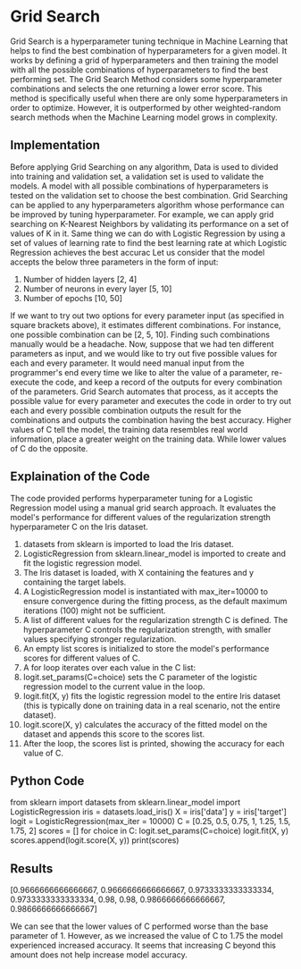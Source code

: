 # Grid Search

Grid Search is a hyperparameter tuning technique in Machine Learning that helps to find the best combination of hyperparameters for a given model. It works by defining a grid of hyperparameters and then training the model with all the possible combinations of hyperparameters to find the best performing set.
The Grid Search Method considers some hyperparameter combinations and selects the one returning a lower error score. This method is specifically useful when there are only some hyperparameters in order to optimize. However, it is outperformed by other weighted-random search methods when the Machine Learning model grows in complexity.

## Implementation

Before applying Grid Searching on any algorithm, Data is used to divided into training and validation set, a validation set is used to validate the models. A model with all possible combinations of hyperparameters is tested on the validation set to choose the best combination.
Grid Searching can be applied to any hyperparameters algorithm whose performance can be improved by tuning hyperparameter. For example, we can apply grid searching on K-Nearest Neighbors by validating its performance on a set of values of K in it. Same thing we can do with Logistic Regression by using a set of values of learning rate to find the best learning rate at which Logistic Regression achieves the best accurac
Let us consider that the model accepts the below three parameters in the form of input:
1. Number of hidden layers [2, 4]
2. Number of neurons in every layer [5, 10]
3. Number of epochs [10, 50]

If we want to try out two options for every parameter input (as specified in square brackets above), it estimates different combinations. For instance, one possible combination can be [2, 5, 10]. Finding such combinations manually would be a headache.
Now, suppose that we had ten different parameters as input, and we would like to try out five possible values for each and every parameter. It would need manual input from the programmer's end every time we like to alter the value of a parameter, re-execute the code, and keep a record of the outputs for every combination of the parameters.
Grid Search automates that process, as it accepts the possible value for every parameter and executes the code in order to try out each and every possible combination outputs the result for the combinations and outputs the combination having the best accuracy.
Higher values of C tell the model, the training data resembles real world information, place a greater weight on the training data. While lower values of C do the opposite.

## Explaination of the Code 

The code provided performs hyperparameter tuning for a Logistic Regression model using a manual grid search approach. It evaluates the model's performance for different values of the regularization strength hyperparameter C on the Iris dataset.
1. datasets from sklearn is imported to load the Iris dataset.
2. LogisticRegression from sklearn.linear_model is imported to create and fit the logistic regression model.
3. The Iris dataset is loaded, with X containing the features and y containing the target labels.
4. A LogisticRegression model is instantiated with max_iter=10000 to ensure convergence during the fitting process, as the default maximum iterations (100) might not be sufficient.
5. A list of different values for the regularization strength C is defined. The hyperparameter C controls the regularization strength, with smaller values specifying stronger regularization.
6. An empty list scores is initialized to store the model's performance scores for different values of C.
7. A for loop iterates over each value in the C list:
8. logit.set_params(C=choice) sets the C parameter of the logistic regression model to the current value in the loop.
9. logit.fit(X, y) fits the logistic regression model to the entire Iris dataset (this is typically done on training data in a real scenario, not the entire dataset).
10. logit.score(X, y) calculates the accuracy of the fitted model on the dataset and appends this score to the scores list.
11. After the loop, the scores list is printed, showing the accuracy for each value of C.

## Python Code

from sklearn import datasets
from sklearn.linear_model import LogisticRegression
iris = datasets.load_iris()
X = iris['data']
y = iris['target']
logit = LogisticRegression(max_iter = 10000)
C = [0.25, 0.5, 0.75, 1, 1.25, 1.5, 1.75, 2]
scores = []
for choice in C:
  logit.set_params(C=choice)
  logit.fit(X, y)
  scores.append(logit.score(X, y))
print(scores)

## Results

[0.9666666666666667, 0.9666666666666667, 0.9733333333333334, 0.9733333333333334, 0.98, 0.98, 0.9866666666666667, 0.9866666666666667]

We can see that the lower values of C performed worse than the base parameter of 1. However, as we increased the value of C to 1.75 the model experienced increased accuracy.
It seems that increasing C beyond this amount does not help increase model accuracy.
